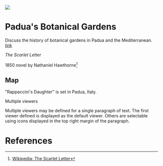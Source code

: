 <a href="https://juncture-digital.org"><img src="https://juncture-digital.org/images/ve-button.png"></a>

<param ve-config 
       title="Rappaccini's Daughter"
       author="Bryce Johnson"
       banner="https://upload.wikimedia.org/wikipedia/commons/a/aa/Botanical_garden_of_Padua_105.jpg" 
       layout="vertical">

<!-- Entities discussed throughout the essay are typically defined before the essay text and
     are thus available in all text.  Entity identifiers (QIDs) can be found in either
     Wikipedia or Wikidata (https://www.wikidata.org)> -->
<param title="Rappaccini's Daughter" eid="Q3822374">
<param title="Padua" eid="Q617">

# Padua's Botanical Gardens

Discuss the history of botanical gardens in Padua and the Mediterranean. [link](https://www.wikidata.org/wiki/Q617)
<param ve-image 
       label="Padua's Gardens"
       description="photograph by Wikimedia"
       license="PD"
       url="https://upload.wikimedia.org/wikipedia/commons/a/aa/Botanical_garden_of_Padua_105.jpg"

## *The Scarlet Letter*

1850 novel by Nathaniel Hawthorne[^1]
<param ve-image 
       label="Girl with a Pearl Earring" 
       description="painting by Johannes Vermeer" 
       license="public domain" 
       url="https://upload.wikimedia.org/wikipedia/commons/0/0f/1665_Girl_with_a_Pearl_Earring.jpg">

## Map

"Rappaccini's Daughter" is set in Padua, Italy.
<param ve-map center="Q617" zoom="10"

## Multiple viewers

Multiple viewers may be defined for a single paragraph of text.  The first viewer defined is displayed as the default viewer.  Others are selectable using icons displayed in the top right margin of the paragraph.
<param ve-image 
       manifest="https://iiif.juncture-digital.org/manifest/6dd738aed85597cac540ad31dd5818e86ef7f2918c7b43a9eb3123d5538e6e4c">
<param ve-map center="Q36600" zoom="11">

# References

[^1]: [Wikipedia: The Scarlet Letter](https://en.wikipedia.org/wiki/The_Scarlet_Letter)
